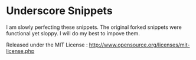 # Underscore Snippets

I am slowly perfecting these snippets. The original forked snippets were functional yet sloppy. I will do my best to impove them.

Released under the MIT License : http://www.opensource.org/licenses/mit-license.php

